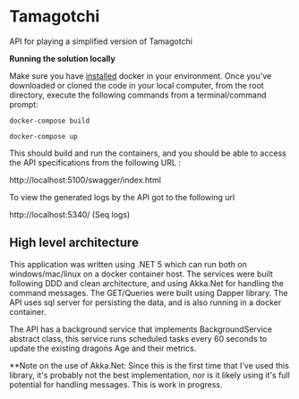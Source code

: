 # Tamagotchi
API for playing a simplified version of Tamagotchi

**Running the solution locally**

Make sure you have [installed](https://docs.docker.com/docker-for-windows/install/) docker in your environment. Once you've downloaded or cloned the code in your local computer, from the root directory, execute the following commands from a terminal/command prompt:

`docker-compose build`

`docker-compose up`

This should build and run the containers, and you should be able to access the API specifications from the following URL :

http://localhost:5100/swagger/index.html

To view the generated logs by the API got to the following url

http://localhost:5340/ (Seq logs)

## High level architecture 

This application was written using .NET 5 which can run both on windows/mac/linux on a docker container host. The services were built following DDD and clean architecture, and using Akka.Net for handling the command messages. The GET/Queries were built using Dapper library. The API uses sql server for persisting the data, and is also running in a docker container.

The API has a background service that implements BackgroundService abstract class, this service runs scheduled tasks every 60 seconds to update the existing dragons Age and their metrics.

**Note on the use of Akka.Net:
Since this is the first time that I've used this library, it's probably not the best implementation, nor is it likely using it's full potential for handling messages. This is work in progress.
